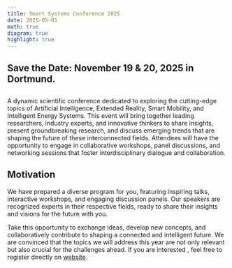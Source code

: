 ```yaml
---
title: Smart Systems Conference 2025
date: 2025-05-01
math: true
diagram: true
highlight: true
---
```


## Save the Date: November 19 & 20, 2025 in Dortmund.

##

A dynamic scientific conference dedicated to exploring the cutting-edge topics of Artificial Intelligence, Extended Reality, Smart Mobility, and Intelligent Energy Systems. This event will bring together leading researchers, industry experts, and innovative thinkers to share insights, present groundbreaking research, and discuss emerging trends that are shaping the future of these interconnected fields. Attendees will have the opportunity to engage in collaborative workshops, panel discussions, and networking sessions that foster interdisciplinary dialogue and collaboration.

## Motivation
We have prepared a diverse program for you, featuring inspiring talks, interactive workshops, and engaging discussion panels. Our speakers are recognized experts in their respective fields, ready to share their insights and visions for the future with you. 

Take this opportunity to exchange ideas, develop new concepts, and collaboratively contribute to shaping a connected and intelligent future. We are convinced that the topics we will address this year are not only relevant but also crucial for the challenges ahead. If you are interested , feel free to register directly on [website](https://smart-systems-conference.de/).


